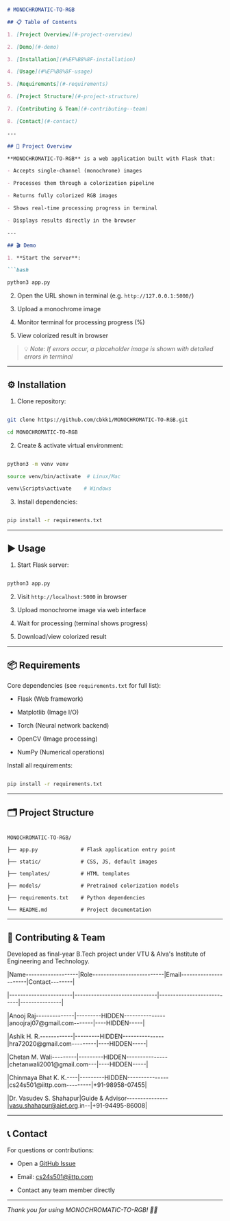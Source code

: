 ```markdown

# MONOCHROMATIC-TO-RGB

## 📋 Table of Contents

1. [Project Overview](#-project-overview)

2. [Demo](#-demo)

3. [Installation](#%EF%B8%8F-installation)

4. [Usage](#%EF%B8%8F-usage)

5. [Requirements](#-requirements)

6. [Project Structure](#-project-structure)

7. [Contributing & Team](#-contributing--team)

8. [Contact](#-contact)

---

## 🚀 Project Overview

**MONOCHROMATIC-TO-RGB** is a web application built with Flask that:

- Accepts single-channel (monochrome) images

- Processes them through a colorization pipeline

- Returns fully colorized RGB images

- Shows real-time processing progress in terminal

- Displays results directly in the browser

---

## 🎬 Demo

1. **Start the server**:

```bash

python3 app.py

```

2. Open the URL shown in terminal (e.g. `http://127.0.0.1:5000/`)

3. Upload a monochrome image

4. Monitor terminal for processing progress (%)

5. View colorized result in browser

> 💡 *Note: If errors occur, a placeholder image is shown with detailed errors in terminal*

---

## ⚙️ Installation

1. Clone repository:

```bash

git clone https://github.com/cbkk1/MONOCHROMATIC-TO-RGB.git

cd MONOCHROMATIC-TO-RGB

```

2. Create & activate virtual environment:

```bash

python3 -m venv venv

source venv/bin/activate  # Linux/Mac

venv\Scripts\activate    # Windows

```

3. Install dependencies:

```bash

pip install -r requirements.txt

```

---

## ▶️ Usage

1. Start Flask server:

```bash

python3 app.py

```

2. Visit `http://localhost:5000` in browser

3. Upload monochrome image via web interface

4. Wait for processing (terminal shows progress)

5. Download/view colorized result

---

## 📦 Requirements

Core dependencies (see `requirements.txt` for full list):

- Flask (Web framework)

- Matplotlib (Image I/O)

- Torch (Neural network backend)

- OpenCV (Image processing)

- NumPy (Numerical operations)

Install all requirements:

```bash

pip install -r requirements.txt

```

---

## 🗂 Project Structure

```

MONOCHROMATIC-TO-RGB/

├── app.py              # Flask application entry point

├── static/             # CSS, JS, default images

├── templates/          # HTML templates

├── models/             # Pretrained colorization models

├── requirements.txt    # Python dependencies

└── README.md           # Project documentation

```

---

## 🤝 Contributing & Team

Developed as final-year B.Tech project under VTU & Alva's Institute of Engineering and Technology.

|Name-------------------|Role--------------------------|Email----------------------|Contact--------|

|-----------------------|------------------------------|---------------------------|---------------|

|Anooj Raj--------------|---------HIDDEN---------------|anoojraj07@gmail.com-------|----HIDDEN-----|

|Ashik H. R.------------|---------HIDDEN---------------|hra72020@gmail.com---------|----HIDDEN-----|

|Chetan M. Wali---------|---------HIDDEN---------------|chetanwali2001@gmail.com---|----HIDDEN-----|

|Chinmaya Bhat K. K.----|---------HIDDEN---------------|cs24s501@iittp.com---------|+91-98958-07455|

|Dr. Vasudev S. Shahapur|Guide & Advisor---------------|vasu.shahapur@aiet.org.in--|+91-94495-86008|

---

## 📞 Contact

For questions or contributions:

- Open a [GitHub Issue](https://github.com/cbkk1/MONOCHROMATIC-TO-RGB/issues)

- Email: cs24s501@iittp.com

- Contact any team member directly

---

*Thank you for using MONOCHROMATIC-TO-RGB! 🎨✨*

```

